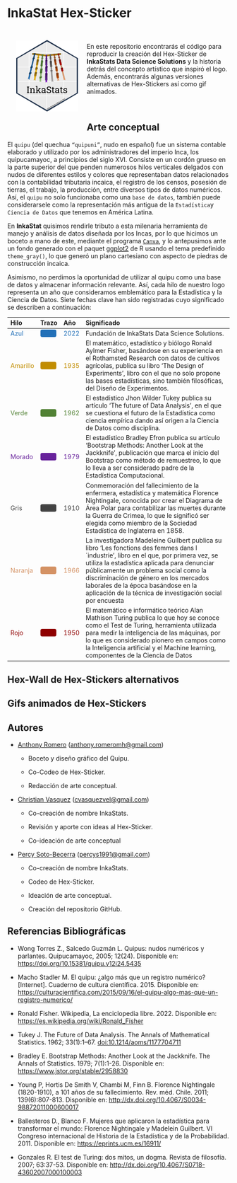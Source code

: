 
<!-- README.md is generated from README.Rmd. Please edit that file -->
# InkaStat Hex-Sticker

<a href="https://github.com/psotob/InkaStat_HexSticker"><img src="stickers_png/logo-inkastats-official.png" align="left" width="140" hspace="20" vspace="25"/></a>

<br>

En este repositorio encontrarás el código para reproducir la creación
del Hex-Sticker de **InkaStats Data Science Solutions** y la historia
detrás del concepto artístico que inspiró el logo. Además, encontrarás
algunas versiones alternativas de Hex-Stickers así como gif animados.

<br>

## Arte conceptual

El `quipu` (del quechua `“quipuni”`, nudo en español) fue un sistema
contable elaborado y utilizado por los administradores del imperio Inca,
los quipucamayoc, a principios del siglo XVI. Consiste en un cordón
grueso en la parte superior del que penden numerosos hilos verticales
delgados con nudos de diferentes estilos y colores que representaban
datos relacionados con la contabilidad tributaria incaica, el registro
de los censos, posesión de tierras, el trabajo, la producción, entre
diversos tipos de datos numéricos. Así, el `quipu` no solo funcionaba
como una `base de datos`, también puede considerarsele como la
representación más antigua de la `Estadística`y `Ciencia de Datos` que
tenemos en América Latina.

En **InkaStat** quisimos rendirle tributo a esta milenaria herramienta
de manejo y análisis de datos diseñada por los Incas, por lo que hicimos
un boceto a mano de este, mediante el programa
[`Canva`](https://www.canva.com/es_419/), y lo antepusimos ante un fondo
generado con el paquet [ggplot2](https://ggplot2.tidyverse.org/) de R
usando el tema predefinido `theme_gray()`, lo que generó un plano
cartesiano con aspecto de piedras de construcción incaica.

Asimismo, no perdimos la oportunidad de utilizar al quipu como una base
de datos y almacenar información relevante. Así, cada hilo de nuestro
logo representa un año que consideramos emblemático para la Estadística
y la Ciencia de Datos. Siete fechas clave han sido registradas cuyo
significado se describen a continuación:

<table class="table table-striped table-hover table-condensed table-responsive" style="margin-left: auto; margin-right: auto;">
<thead>
<tr>
<th style="text-align:left;">
Hilo
</th>
<th style="text-align:left;">
Trazo
</th>
<th style="text-align:left;">
Año
</th>
<th style="text-align:left;">
Significado
</th>
</tr>
</thead>
<tbody>
<tr>
<td style="text-align:left;">
<span style="     color: #2270B8 !important;text-align: c;">Azul</span>
</td>
<td style="text-align:left;">
<span
style="     color: #2270B8 !important;border-radius: 4px; padding-right: 4px; padding-left: 4px; background-color: #2270B8 !important;text-align: c;">——</span>
</td>
<td style="text-align:left;">
<span style="     color: #2270B8 !important;">2022</span>
</td>
<td style="text-align:left;">
Fundación de InkaStats Data Science Solutions.
</td>
</tr>
<tr>
<td style="text-align:left;">
<span
style="     color: #C18D00 !important;text-align: c;">Amarillo</span>
</td>
<td style="text-align:left;">
<span
style="     color: #C18D00 !important;border-radius: 4px; padding-right: 4px; padding-left: 4px; background-color: #C18D00 !important;text-align: c;">——</span>
</td>
<td style="text-align:left;">
<span style="     color: #C18D00 !important;">1935</span>
</td>
<td style="text-align:left;">
El matemático, estadístico y biólogo Ronald Aylmer Fisher, basándose en
su experiencia en el Rothamsted Research con datos de cultivos
agrícolas, publica su libro ‘The Design of Experiments’, libro con el
que no solo propone las bases estadísticas, sino también filosóficas,
del Diseño de Experimentos.
</td>
</tr>
<tr>
<td style="text-align:left;">
<span style="     color: #528235 !important;text-align: c;">Verde</span>
</td>
<td style="text-align:left;">
<span
style="     color: #528235 !important;border-radius: 4px; padding-right: 4px; padding-left: 4px; background-color: #528235 !important;text-align: c;">——</span>
</td>
<td style="text-align:left;">
<span style="     color: #528235 !important;">1962</span>
</td>
<td style="text-align:left;">
El estadístico Jhon Wilder Tukey publica su artículo ‘The future of Data
Analysis’, en el que se cuestiona el futuro de la Estadística como
ciencia empírica dando así origen a la Ciencia de Datos como disciplina.
</td>
</tr>
<tr>
<td style="text-align:left;">
<span
style="     color: #67229B !important;text-align: c;">Morado</span>
</td>
<td style="text-align:left;">
<span
style="     color: #67229B !important;border-radius: 4px; padding-right: 4px; padding-left: 4px; background-color: #67229B !important;text-align: c;">——</span>
</td>
<td style="text-align:left;">
<span style="     color: #67229B !important;">1979</span>
</td>
<td style="text-align:left;">
El estadístico Bradley Efron publica su artículo ‘Bootstrap Methods:
Another Look at the Jackknife’, publicación que marca el inicio del
Bootstrap como método de remuestreo, lo que lo lleva a ser considerado
padre de la Estadística Computacional.
</td>
</tr>
<tr>
<td style="text-align:left;">
<span style="     color: #424242 !important;text-align: c;">Gris</span>
</td>
<td style="text-align:left;">
<span
style="     color: #424242 !important;border-radius: 4px; padding-right: 4px; padding-left: 4px; background-color: #424242 !important;text-align: c;">——</span>
</td>
<td style="text-align:left;">
<span style="     color: #424242 !important;">1910</span>
</td>
<td style="text-align:left;">
Conmemoración del fallecimiento de la enfermera, estadística y
matemática Florence Nightingale, conocida por crear el Diagrama de Área
Polar para contabilizar las muertes durante la Guerra de Crimea, lo que
le significó ser elegida como miembro de la Sociedad Estadística de
Inglaterra en 1858.
</td>
</tr>
<tr>
<td style="text-align:left;">
<span
style="     color: #D49264 !important;text-align: c;">Naranja</span>
</td>
<td style="text-align:left;">
<span
style="     color: #D49264 !important;border-radius: 4px; padding-right: 4px; padding-left: 4px; background-color: #D49264 !important;text-align: c;">——</span>
</td>
<td style="text-align:left;">
<span style="     color: #D49264 !important;">1966</span>
</td>
<td style="text-align:left;">
La investigadora Madeleine Guilbert publica su libro ‘Les fonctions des
femmes dans l´industrie’, libro en el que, por primera vez, se utiliza
la estadística aplicada para denunciar públicamente un problema social
como la discriminación de género en los mercados laborales de la época
basándose en la aplicación de la técnica de investigación social por
encuesta
</td>
</tr>
<tr>
<td style="text-align:left;">
<span style="     color: #8F0000 !important;text-align: c;">Rojo</span>
</td>
<td style="text-align:left;">
<span
style="     color: #8F0000 !important;border-radius: 4px; padding-right: 4px; padding-left: 4px; background-color: #8F0000 !important;text-align: c;">——</span>
</td>
<td style="text-align:left;">
<span style="     color: #8F0000 !important;">1950</span>
</td>
<td style="text-align:left;">
El matemático e informático teórico Alan Mathison Turing publica lo que
hoy se conoce como el Test de Turing, herramienta utilizada para medir
la inteligencia de las máquinas, por lo que es considerado pionero en
campos como la Inteligencia artificial y el Machine learning,
componentes de la Ciencia de Datos
</td>
</tr>
</tbody>
</table>

## Hex-Wall de Hex-Stickers alternativos

## Gifs animados de Hex-Stickers

## Autores

-   [Anthony Romero](https://github.com/AnthonyRomeroC)
    (<anthony.romeromh@gmail.com>)

    -   Boceto y diseño gráfico del Quipu.

    -   Co-Codeo de Hex-Sticker.

    -   Redacción de arte conceptual.

-   [Christian Vasquez](https://github.com/cvasquezvel)
    (<cvasquezvel@gmail.com>)

    -   Co-creación de nombre InkaStats.

    -   Revisión y aporte con ideas al Hex-Sticker.

    -   Co-ideación de arte conceptual

-   [Percy Soto-Becerra](https://github.com/psotob)
    (<percys1991@gmail.com>)

    -   Co-creación de nombre InkaStats.

    -   Codeo de Hex-Sticker.

    -   Ideación de arte conceptual.

    -   Creación del repositorio GitHub.

## Referencias Bibliográficas

-   Wong Torres Z., Salcedo Guzmán L. Quipus: nudos numéricos y
    parlantes. Quipucamayoc, 2005; 12(24). Disponible en:
    <https://doi.org/10.15381/quipu.v12i24.5435>

-   Macho Stadler M. El quipu: ¿algo más que un registro numérico?
    \[Internet\]. Cuaderno de cultura científica. 2015. Disponible en:
    <https://culturacientifica.com/2015/09/16/el-quipu-algo-mas-que-un-registro-numerico/>

-   Ronald Fisher. Wikipedia, La enciclopedia libre. 2022. Disponible
    en: <https://es.wikipedia.org/wiki/Ronald_Fisher>

-   Tukey J. The Future of Data Analysis. The Annals of Mathematical
    Statistics. 1962; 33(1):1–67. <doi:10.1214/aoms/1177704711>

-   Bradley E. Bootstrap Methods: Another Look at the Jackknife. The
    Annals of Statistics. 1979; 7(1):1-26. Disponible en:
    <https://www.jstor.org/stable/2958830>

-   Young P, Hortis De Smith V, Chambi M, Finn B. Florence Nightingale
    (1820-1910), a 101 años de su fallecimiento. Rev. méd. Chile. 2011;
    139(6):807-813. Disponible en:
    <http://dx.doi.org/10.4067/S0034-98872011000600017>

-   Ballesteros D., Blanco F. Mujeres que aplicaron la estadística para
    transformar el mundo: Florence Nightingale y Madelein Guilbert. VI
    Congreso internacional de Historia de la Estadística y de la
    Probabilidad. 2011. Disponible en: <https://eprints.ucm.es/16911/>

-   Gonzales R. El test de Turing: dos mitos, un dogma. Revista de
    filosofía. 2007; 63:37-53. Disponible en:
    <http://dx.doi.org/10.4067/S0718-43602007000100003>
